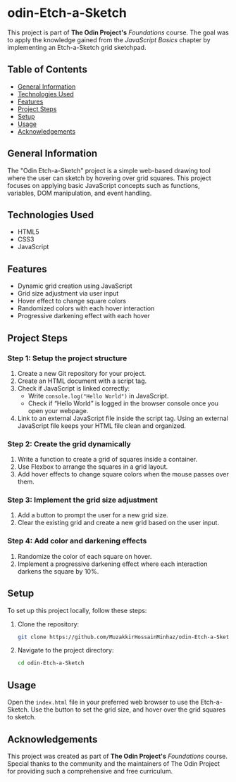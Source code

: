 # odin-Etch-a-Sketch

This project is part of **The Odin Project's** _Foundations_ course. The goal was to apply the knowledge gained from the _JavaScript Basics_ chapter by implementing an Etch-a-Sketch grid sketchpad.

## Table of Contents

- [General Information](#general-information)
- [Technologies Used](#technologies-used)
- [Features](#features)
- [Project Steps](#project-steps)
- [Setup](#setup)
- [Usage](#usage)
- [Acknowledgements](#acknowledgements)

## General Information

The "Odin Etch-a-Sketch" project is a simple web-based drawing tool where the user can sketch by hovering over grid squares. This project focuses on applying basic JavaScript concepts such as functions, variables, DOM manipulation, and event handling.

## Technologies Used

- HTML5
- CSS3
- JavaScript

## Features

- Dynamic grid creation using JavaScript
- Grid size adjustment via user input
- Hover effect to change square colors
- Randomized colors with each hover interaction
- Progressive darkening effect with each hover

## Project Steps

### Step 1: Setup the project structure

1. Create a new Git repository for your project.
2. Create an HTML document with a script tag.
3. Check if JavaScript is linked correctly:
   - Write `console.log("Hello World")` in JavaScript.
   - Check if “Hello World” is logged in the browser console once you open your webpage.
4. Link to an external JavaScript file inside the script tag. Using an external JavaScript file keeps your HTML file clean and organized.

### Step 2: Create the grid dynamically

1. Write a function to create a grid of squares inside a container.
2. Use Flexbox to arrange the squares in a grid layout.
3. Add hover effects to change square colors when the mouse passes over them.

### Step 3: Implement the grid size adjustment

1. Add a button to prompt the user for a new grid size.
2. Clear the existing grid and create a new grid based on the user input.

### Step 4: Add color and darkening effects

1. Randomize the color of each square on hover.
2. Implement a progressive darkening effect where each interaction darkens the square by 10%.

## Setup

To set up this project locally, follow these steps:

1. Clone the repository:
   ```sh
   git clone https://github.com/MuzakkirHossainMinhaz/odin-Etch-a-Sketch.git
   ```
2. Navigate to the project directory:
   ```sh
   cd odin-Etch-a-Sketch
   ```

## Usage

Open the `index.html` file in your preferred web browser to use the Etch-a-Sketch. Use the button to set the grid size, and hover over the grid squares to sketch.

## Acknowledgements

This project was created as part of **The Odin Project's** _Foundations_ course. Special thanks to the community and the maintainers of The Odin Project for providing such a comprehensive and free curriculum.
